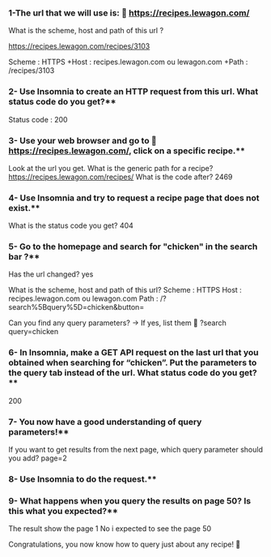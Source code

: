 ### 1-The url that we will use is: 🔗 https://recipes.lewagon.com/
What is the scheme, host and path of this url ?

https://recipes.lewagon.com/recipes/3103

Scheme : HTTPS 
+Host : recipes.lewagon.com ou lewagon.com 
+Path : /recipes/3103 


### 2- Use Insomnia to create an HTTP request from this url. What status code do you get?**
Status code : 200 


### 3- Use your web browser and go to 🔗 https://recipes.lewagon.com/, click on a specific recipe.**

Look at the url you get. 
What is the generic path for a recipe? https://recipes.lewagon.com/recipes/ 
What is the code after? 2469 


### 4- Use Insomnia and try to request a recipe page that does not exist.**
What is the status code you get? 404 


### 5- Go to the homepage and search for "chicken" in the search bar ?**
Has the url changed? yes 

What is the scheme, host and path of this url? 
Scheme : HTTPS 
Host : recipes.lewagon.com ou lewagon.com 
Path : /?search%5Bquery%5D=chicken&button= 

Can you find any query parameters? → If yes, list them 📝
?search 
query=chicken 



### 6- In Insomnia, make a GET API request on the last url that you obtained when searching for “chicken”. Put the parameters to the query tab instead of the url. What status code do you get?**
200 

### 7- You now have a good understanding of query parameters!**
If you want to get results from the next page, which query parameter should you add? 
page=2 

### 8- Use Insomnia to do the request.**


### 9- What happens when you query the results on page 50? Is this what you expected?**
The result show the page 1 
No i expected to see the page 50 


Congratulations, you now know how to query just about any recipe! 🚀
 

